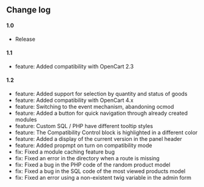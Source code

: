## Change log

#### 1.0

* Release

#### 1.1

* feature: Added compatibility with OpenCart 2.3

#### 1.2

* feature: Added support for selection by quantity and status of goods
* feature: Added compatibility with OpenCart 4.x
* feature: Switching to the event mechanism, abandoning ocmod
* feature: Added a button for quick navigation through already created modules
* feature: Custom SQL / PHP have different tooltip styles
* feature: The Compatibility Control block is highlighted in a different color
* feature: Added a display of the current version in the panel header
* feature: Added propmpt on turn on compatibility mode
* fix: Fixed a module caching feature bug
* fix: Fixed an error in the directory when a route is missing
* fix: Fixed a bug in the PHP code of the random product model
* fix: Fixed a bug in the SQL code of the most viewed products model
* fix: Fixed an error using a non-existent twig variable in the admin form

